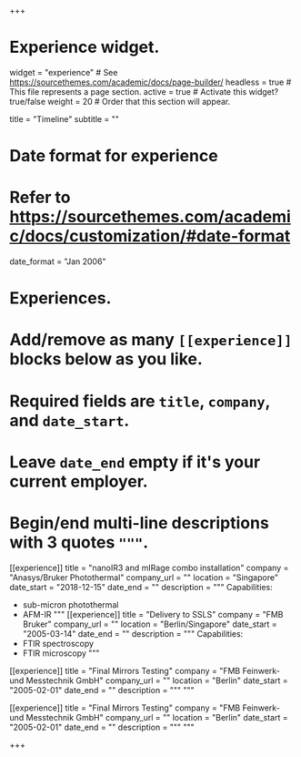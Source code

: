 +++
# Experience widget.
widget = "experience"  # See https://sourcethemes.com/academic/docs/page-builder/
headless = true  # This file represents a page section.
active = true  # Activate this widget? true/false
weight = 20  # Order that this section will appear.

title = "Timeline"
subtitle = ""

# Date format for experience
#   Refer to https://sourcethemes.com/academic/docs/customization/#date-format
date_format = "Jan 2006"

# Experiences.
#   Add/remove as many `[[experience]]` blocks below as you like.
#   Required fields are `title`, `company`, and `date_start`.
#   Leave `date_end` empty if it's your current employer.
#   Begin/end multi-line descriptions with 3 quotes `"""`.
[[experience]]
  title = "nanoIR3 and mIRage combo installation"
  company = "Anasys/Bruker Photothermal"
  company_url = ""
  location = "Singapore"
  date_start = "2018-12-15"
  date_end = ""
  description = """
  Capabilities:
  * sub-micron photothermal
  * AFM-IR
  """
[[experience]]
  title = "Delivery to SSLS"
  company = "FMB Bruker"
  company_url = ""
  location = "Berlin/Singapore"
  date_start = "2005-03-14"
  date_end = ""
  description = """
  Capabilities:
  * FTIR spectroscopy
  * FTIR microscopy
  """


[[experience]]
  title = "Final Mirrors Testing"
  company = "FMB Feinwerk- und Messtechnik GmbH"
  company_url = ""
  location = "Berlin"
  date_start = "2005-02-01"
  date_end = ""
  description = """
  """


[[experience]]
  title = "Final Mirrors Testing"
  company = "FMB Feinwerk- und Messtechnik GmbH"
  company_url = ""
  location = "Berlin"
  date_start = "2005-02-01"
  date_end = ""
  description = """
  """


+++
